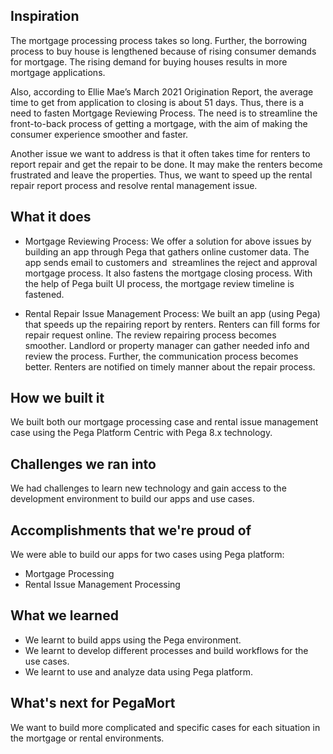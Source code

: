 ## Inspiration
The mortgage processing process takes so long. Further, the borrowing process to buy house is lengthened because of rising consumer demands for mortgage. The rising demand for buying houses results in more mortgage applications. 

Also, according to Ellie Mae’s March 2021 Origination Report, the average time to get from application to closing is about 51 days. Thus, there is a need to fasten Mortgage Reviewing Process. The need is to  streamline the front-to-back process of getting a mortgage, with the aim of making the consumer experience smoother and faster. 

Another issue we want to address is that it often takes time for renters to report repair and get the repair to be done. It may make the renters become frustrated and leave the properties. Thus, we want to speed up the rental repair report process and resolve rental management issue. 

## What it does
- Mortgage Reviewing Process: We offer a solution for above issues by building an app through Pega that gathers online customer data. The app sends email to customers and  streamlines the reject and approval mortgage process. It also fastens the mortgage closing process. With the help of Pega built UI process, the mortgage review timeline is fastened.

- Rental Repair Issue Management Process: We built an app (using Pega) that speeds up the repairing report by renters. Renters can fill forms for repair request online. The  review repairing process becomes smoother. Landlord or property manager can gather needed info and review the process. Further, the communication process becomes better. Renters are notified on timely manner about the repair process. 

## How we built it
We built both our mortgage processing case and rental issue management case using the Pega Platform Centric with Pega 8.x technology.

## Challenges we ran into
We had challenges to learn new technology and gain access to the development environment to build our apps and use cases. 

## Accomplishments that we're proud of
We were able to build our apps for two cases using Pega platform:
- Mortgage Processing
- Rental Issue Management Processing 

## What we learned
- We learnt to build apps using the Pega environment. 
- We learnt to develop different processes and build workflows for the use cases. 
- We learnt to use and analyze data using Pega platform. 

## What's next for PegaMort
We want to build more complicated and specific cases for each situation in the mortgage or rental environments.

